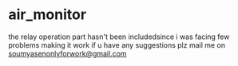 # air_monitor
the relay operation part hasn't been includedsince i was facing few problems making it work
if u have any suggestions plz mail me on soumyasenonlyforwork@gmail.com
